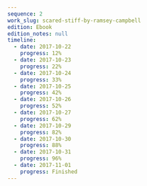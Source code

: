 ```yaml
---
sequence: 2
work_slug: scared-stiff-by-ramsey-campbell
edition: Ebook
edition_notes: null
timeline:
  - date: 2017-10-22
    progress: 12%
  - date: 2017-10-23
    progress: 22%
  - date: 2017-10-24
    progress: 33%
  - date: 2017-10-25
    progress: 42%
  - date: 2017-10-26
    progress: 52%
  - date: 2017-10-27
    progress: 62%
  - date: 2017-10-29
    progress: 82%
  - date: 2017-10-30
    progress: 88%
  - date: 2017-10-31
    progress: 96%
  - date: 2017-11-01
    progress: Finished
---
```

